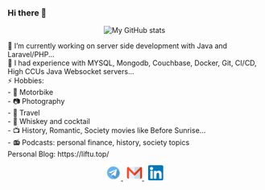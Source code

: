 ### Hi there 👋
<p align="center">
  <img alt="My GitHub stats" src="https://github-readme-stats.vercel.app/api?username=hoangcongst&show_icons=true&theme=nord" />
</p>
🔭 I’m currently working on server side development with Java and Laravel/PHP...<br />
👯 I had experience with MYSQL, Mongodb, Couchbase, Docker, Git, CI/CD, High CCUs Java Websocket servers...<br />
⚡ Hobbies:<br />
- 🛵 Motorbike<br />
- 📷 Photography <br />
- 🥾 Travel <br />
- 🥃 Whiskey and cocktail<br />
- 📺 History, Romantic, Society movies like Before Sunrise...<br />
- 📻 Podcasts: personal finance, history, society topics<br />
Personal Blog: https://liftu.top/

<p align="center">
  <a href="https://t.me/conght" target="_blank">
    <img alt="Skype me" src="telegram.png" width="30" />
  </a>
  <span>&nbsp;</span>
  <a href="mailto:hoangcongst@gmail.com" target="_blank">
    <img alt="Email me" src="gmail.png" width="30" />
  </a>
  <span>&nbsp;</span>
  <a href="https://www.linkedin.com/in/hoangthanhcong" target="_blank">
    <img alt="My LinkedIn" src="linkedin.png" width="30" />
  </a>
</p>
